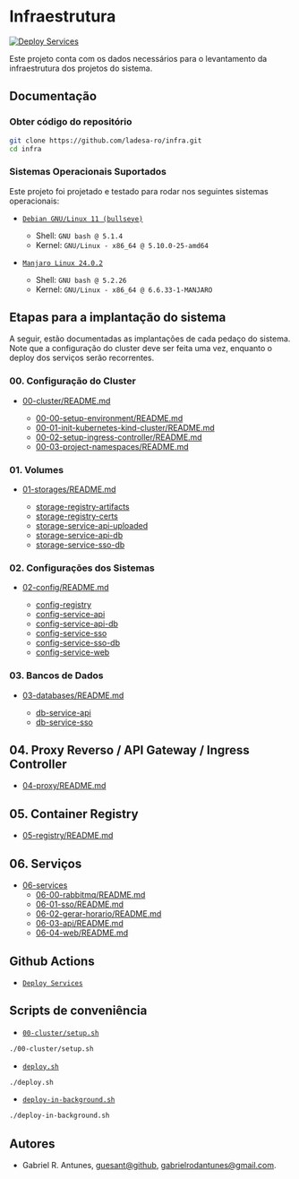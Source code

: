 # Infraestrutura

[![Deploy Services][action-deploy-services-badge]][action-deploy-services-href]

Este projeto conta com os dados necessários para o levantamento da infraestrutura dos projetos do sistema.

## Documentação

### Obter código do repositório

```sh
git clone https://github.com/ladesa-ro/infra.git
cd infra
```

### Sistemas Operacionais Suportados

Este projeto foi projetado e testado para rodar nos seguintes sistemas operacionais:

- [`Debian GNU/Linux 11 (bullseye)`][distro-debian-bullseye]

  - Shell: `GNU bash @ 5.1.4`
  - Kernel: `GNU/Linux - x86_64 @ 5.10.0-25-amd64`

- [`Manjaro Linux 24.0.2`][distro-manjaro-wynsdey]

  - Shell: `GNU bash @ 5.2.26`
  - Kernel: `GNU/Linux - x86_64 @ 6.6.33-1-MANJARO`

## Etapas para a implantação do sistema

A seguir, estão documentadas as implantações de cada pedaço do sistema. Note que a configuração do cluster deve ser feita uma vez, enquanto o deploy dos serviços serão recorrentes.

### 00. Configuração do Cluster

- [00-cluster/README.md](./00-cluster/README.md)

  - [00-00-setup-environment/README.md](./00-cluster/00-00-setup-environment/README.md)
  - [00-01-init-kubernetes-kind-cluster/README.md](./00-cluster/00-01-init-kubernetes-kind-cluster/README.md)
  - [00-02-setup-ingress-controller/README.md](./00-cluster/00-02-setup-ingress-controller/README.md)
  - [00-03-project-namespaces/README.md](./00-cluster/00-03-project-namespaces/README.md)

### 01. Volumes

- [01-storages/README.md](./01-storages/README.md)

  - [storage-registry-artifacts](./01-storages/storage-registry-artifacts)
  - [storage-registry-certs](./01-storages/storage-registry-certs)
  - [storage-service-api-uploaded](./01-storages/storage-service-api-uploaded)
  - [storage-service-api-db](./01-storages/storage-service-api-db)
  - [storage-service-sso-db](./01-storages/storage-service-sso-db)

### 02. Configurações dos Sistemas

- [02-config/README.md](./02-config/README.md)

  - [config-registry](./02-config/config-registry)
  - [config-service-api](./02-config/config-service-api)
  - [config-service-api-db](./02-config/config-service-api-db)
  - [config-service-sso](./02-config/config-service-sso)
  - [config-service-sso-db](./02-config/config-service-sso-db)
  - [config-service-web](./02-config/config-service-web)

### 03. Bancos de Dados

- [03-databases/README.md](./03-databases/README.md)

  - [db-service-api](./03-databases/db-service-api)
  - [db-service-sso](./03-databases/db-service-sso)

## 04. Proxy Reverso / API Gateway / Ingress Controller

- [04-proxy/README.md](./04-proxy/README.md)

## 05. Container Registry

- [05-registry/README.md](./04-registry/README.md)

## 06. Serviços

- [06-services](./06-services)
  - [06-00-rabbitmq/README.md](./06-services/06-00-rabbitmq/README.md)
  - [06-01-sso/README.md](./06-services/06-01-sso/README.md)
  - [06-02-gerar-horario/README.md](./06-services/06-02-gerar-horario/README.md)
  - [06-03-api/README.md](./06-services/06-03-api/README.md)
  - [06-04-web/README.md](./06-services/06-04-web/README.md)

## Github Actions

- [`Deploy Services`](./.github/workflows/deploy.yml)

## Scripts de conveniência

- [`00-cluster/setup.sh`](./00-cluster/setup.sh)

```sh
./00-cluster/setup.sh
```

- [`deploy.sh`](./deploy.sh)

```sh
./deploy.sh
```

- [`deploy-in-background.sh`](./deploy-in-background.sh)

```sh
./deploy-in-background.sh
```

## Autores

- Gabriel R. Antunes, [guesant@github](https://github.com/guesant), <gabrielrodantunes@gmail.com>.

<!-- Links -->

<!-- Links / Actions -->

[action-deploy-services-badge]: https://github.com/ladesa-ro/infra/actions/workflows/deploy.yml/badge.svg
[action-deploy-services-href]: https://github.com/ladesa-ro/infra/actions/workflows/deploy.yml

<!-- Links / Distros -->

[distro-debian-bullseye]: https://www.debian.org/releases/bullseye/
[distro-manjaro-wynsdey]: https://forum.manjaro.org/t/manjaro-24-0-wynsdey-released/161527
